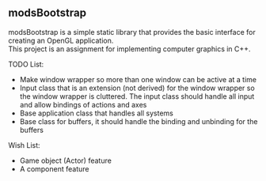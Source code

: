 ## modsBootstrap

modsBootstrap is a simple static library that provides the basic interface for creating an OpenGL application.  
This project is an assignment for implementing computer graphics in C++.

TODO List:
- Make window wrapper so more than one window can be active at a time
- Input class that is an extension (not derived) for the window wrapper so the window wrapper is cluttered.
The input class should handle all input and allow bindings of actions and axes
- Base application class that handles all systems
- Base class for buffers, it should handle the binding and unbinding for the buffers

Wish List:
- Game object (Actor) feature
- A component feature